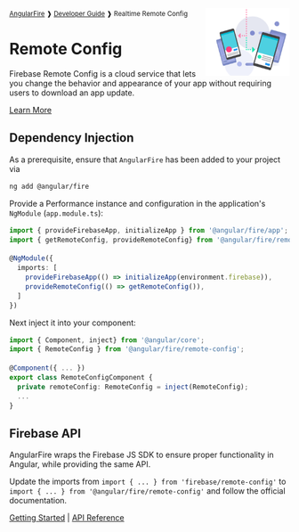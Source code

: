 <img align="right" width="30%" src="images/remote-config-illo_1x.png">

<small>
<a href="https://github.com/angular/angularfire">AngularFire</a> &#10097; <a href="../README.md#developer-guide">Developer Guide</a> &#10097; Realtime Remote Config
</small>

# Remote Config

Firebase Remote Config is a cloud service that lets you change the behavior and appearance of your app without requiring users to download an app update.

[Learn More](https://firebase.google.com/docs/remote-config/)

## Dependency Injection

As a prerequisite, ensure that `AngularFire` has been added to your project via
```bash
ng add @angular/fire
```

Provide a Performance instance and configuration in the application's `NgModule` (`app.module.ts`):

```ts
import { provideFirebaseApp, initializeApp } from '@angular/fire/app';
import { getRemoteConfig, provideRemoteConfig} from '@angular/fire/remote-config';

@NgModule({
  imports: [
    provideFirebaseApp(() => initializeApp(environment.firebase)),
    provideRemoteConfig(() => getRemoteConfig()),
  ]
})
```

Next inject it into your component:

```ts
import { Component, inject} from '@angular/core';
import { RemoteConfig } from '@angular/fire/remote-config';

@Component({ ... })
export class RemoteConfigComponent {
  private remoteConfig: RemoteConfig = inject(RemoteConfig);
  ...
}
```

## Firebase API

AngularFire wraps the Firebase JS SDK to ensure proper functionality in Angular, while providing the same API.

Update the imports from `import { ... } from 'firebase/remote-config'` to `import { ... } from '@angular/fire/remote-config'` and follow the official documentation.

[Getting Started](https://firebase.google.com/docs/remote-config/get-started?platform=web) | [API Reference](https://firebase.google.com/docs/reference/js/remote-config)
